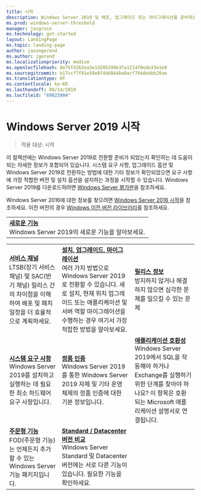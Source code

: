```yaml
---
title: 시작
description: Windows Server 2019 및 배포, 업그레이드 또는 마이그레이션을 준비하는 방법에 대한 자세한 정보입니다.
ms.prod: windows-server-threshold
manager: jasgroce
ms.technology: get-started
layout: LandingPage
ms.topic: landing-page
author: jasongerend
ms.author: jgerend
ms.localizationpriority: medium
ms.openlocfilehash: 8e75f4262ea3e1d20b399b3fa1214f0ede33e1e0
ms.sourcegitcommit: b17ccf7f81e58e8f4dd844be8acf784debbb20ae
ms.translationtype: HT
ms.contentlocale: ko-KR
ms.lasthandoff: 08/14/2019
ms.locfileid: "69023904"
---
```

# <a name="get-started-with-windows-server-2019"></a>Windows Server 2019 시작

> 적용 대상: 시작

이 컬렉션에는 Windows Server 2019로 전환할 준비가 되었는지 확인하는 데 도움이 되는 자세한 정보가 포함되어 있습니다. 시스템 요구 사항, 업그레이드 옵션 및 Windows Server 2019로 전환하는 방법에 대한 기타 정보가 확인되었으면 요구 사항에 가장 적합한 버전 및 설치 옵션을 설치하는 과정을 시작할 수 있습니다. Windows Server 2019를 다운로드하려면 [Windows Server 평가판](https://www.microsoft.com/evalcenter/evaluate-windows-server-2019)을 참조하세요.

Windows Server 2016에 대한 정보를 찾으려면 [Windows Server 2016 시작](../get-started/server-basics.md)을 참조하세요. 이전 버전의 경우 [Windows 이전 버전 라이브러리](https://docs.microsoft.com/previous-versions/windows/)를 참조하세요.

|       | 
|   -   | 
| [**새로운 기능**](whats-new-19.md)<br>Windows Server 2019의 새로운 기능을 알아보세요. |

|       |        |        |
|   -   |   -    |   -    |
| [**서비스 채널**](servicing-channels-19.md) <br>LTSB(장기 서비스 채널) 및 SAC(반기 채널) 릴리스 간의 차이점을 이해하여 배포 및 패치 일정을 더 효율적으로 계획하세요. | [**설치, 업그레이드, 마이그레이션**](install-upgrade-migrate-19.md) <br>여러 가지 방법으로 Windows Server 2019로 전환할 수 있습니다. 새로 설치, 현재 위치 업그레이드 또는 애플리케이션 및 서버 역할 마이그레이션을 수행하는 경우 여기서 가장 적합한 방법을 알아보세요. | [**릴리스 정보**](rel-notes-19.md) <br>방지하지 않거나 해결하지 않으면 심각한 문제를 일으킬 수 있는 문제   |
| [**시스템 요구 사항**](sys-reqs-19.md) <br>Windows Server 2019를 설치하고 실행하는 데 필요한 최소 하드웨어 요구 사항입니다. | [**정품 인증**](activation-19.md) <br>Windows Server 2019를 통한 Windows Server 2019 자체 및 기타 운영 체제의 정품 인증에 대한 기본 정보입니다.  | [**애플리케이션 호환성**](app-compat-19.md)<br>Windows Server 2019에서 SQL을 작동해야 하거나 Exchange를 실행하기 위한 단계를 찾아야 하나요? 이 항목은 호환되는 Microsoft 애플리케이션 설명서로 연결됩니다. |
| [**주문형 기능**](install-fod-19.md)<br>FOD(주문형 기능)는 언제든지 추가할 수 있는 Windows Server 기능 패키지입니다. |  [**Standard / Datacenter 버전 비교**](editions-comparison-19.md)<br>Windows Server Standard 및 Datacenter 버전에는 서로 다른 기능이 있습니다. 필요한 기능을 확인하세요. |
